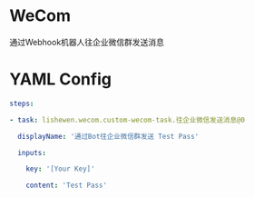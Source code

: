 # WeCom
通过Webhook机器人往企业微信群发送消息

# YAML Config
```YAML
steps:

- task: lishewen.wecom.custom-wecom-task.往企业微信发送消息@0

  displayName: '通过Bot往企业微信群发送 Test Pass'

  inputs:

    key: '[Your Key]'

    content: 'Test Pass'

```